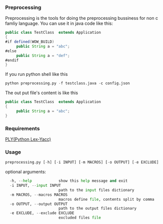 ### Preprocessing
Preprocessing is the tools for doing the preprocessing bussiness for non c famliy language.
You can use it in java code like this:

```java
public class TestClass  extends Application
{
#if defined(WOW_BUILD)
     public String a = "abc";
#else     
     public String a = "def";
#endif
}
```

If you run python shell like this

```python
python preprocessing.py -f testclass.java -c config.json
```

The out put file's content is like this

```java
public class TestClass  extends Application
{
     public String a = "abc";
}
```
### Requirements
[PLY(Python Lex-Yacc)](https://github.com/dabeaz/ply)

### Usage 
```python
preprocessing.py [-h] [-i INPUT] [-m MACROS] [-o OUTPUT] [-e EXCLUDE]
```

optional arguments:
```python
  -h, --help            show this help message and exit
  -i INPUT, --input INPUT
                        path to the input files dictionary
  -m MACROS, --macros MACROS
                        macros define file, contents split by comma
  -o OUTPUT, --output OUTPUT
                        path to the output files dictionary
  -e EXCLUDE, --exclude EXCLUDE
                        excluded files file
```
